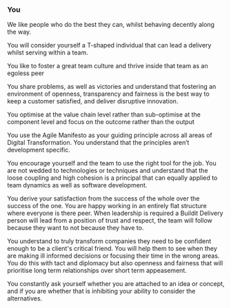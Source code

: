### You

We like people who do the best they can, whilst behaving decently along the way.

You will consider yourself a T-shaped individual that can lead a delivery whilst serving within a team.

You like to foster a great team culture and thrive inside that team as an egoless peer

You share problems, as well as victories and understand that fostering an environment of openness, transparency and fairness is the best way to keep a customer satisfied, and deliver disruptive innovation.

You optimise at the value chain level rather than sub-optimise at the component level and focus on the outcome rather than the output

You use the Agile Manifesto as your guiding principle across all areas of Digital Transformation. You understand that the principles aren’t development specific.

You encourage yourself and the team to use the right tool for the job. You are not wedded to technologies or techniques and understand that the loose coupling and high cohesion is a principal that can equally applied to team dynamics as well as software development.

You derive your satisfaction from the success of the whole over the success of the one. You are happy working in an entirely flat structure where everyone is there peer. When leadership is required a Buildit Delivery person will lead from a position of trust and respect, the team will follow because they want to not because they have to.

You understand to truly transform companies they need to be confident enough to be a client's critical friend. You will help them to see when they are making ill informed decisions or focusing their time in the wrong areas. You do this with tact and diplomacy but also openness and fairness that will prioritise long term relationships over short term appeasement. 

You constantly ask yourself whether you are attached to an idea or concept, and if you are whether that is inhibiting your ability to consider the alternatives.